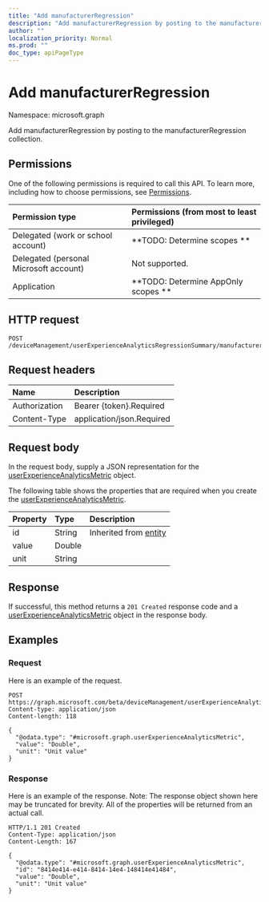 ```yaml
---
title: "Add manufacturerRegression"
description: "Add manufacturerRegression by posting to the manufacturerRegression collection."
author: ""
localization_priority: Normal
ms.prod: ""
doc_type: apiPageType
---
```


# Add manufacturerRegression

Namespace: microsoft.graph

Add manufacturerRegression by posting to the manufacturerRegression collection.

## Permissions
One of the following permissions is required to call this API. To learn more, including how to choose permissions, see [Permissions](/concepts/permissions-reference.md).

|Permission type|Permissions (from most to least privileged)|
|:---|:---|
|Delegated (work or school account)|**TODO: Determine scopes **|
|Delegated (personal Microsoft account)|Not supported.|
|Application|**TODO: Determine AppOnly scopes **|

## HTTP request
<!-- {
  "blockType": "ignored"
}
-->
``` http
POST /deviceManagement/userExperienceAnalyticsRegressionSummary/manufacturerRegression/$ref
```

## Request headers
|Name|Description|
|:---|:---|
|Authorization|Bearer {token}.Required|
|Content-Type|application/json.Required|

## Request body
In the request body, supply a JSON representation for the [userExperienceAnalyticsMetric](../resources/userexperienceanalyticsmetric.md) object.

The following table shows the properties that are required when you create the [userExperienceAnalyticsMetric](../resources/userexperienceanalyticsmetric.md).

|Property|Type|Description|
|:---|:---|:---|
|id|String| Inherited from [entity](../resources/entity.md)|
|value|Double||
|unit|String||



## Response
If successful, this method returns a `201 Created` response code and a [userExperienceAnalyticsMetric](../resources/userexperienceanalyticsmetric.md) object in the response body.

## Examples

### Request
Here is an example of the request.
<!-- {
  "blockType": "request",
  "name": "create_userexperienceanalyticsmetric_from_"
}
-->
``` http
POST https://graph.microsoft.com/beta/deviceManagement/userExperienceAnalyticsRegressionSummary/manufacturerRegression
Content-type: application/json
Content-length: 118

{
  "@odata.type": "#microsoft.graph.userExperienceAnalyticsMetric",
  "value": "Double",
  "unit": "Unit value"
}
```

### Response
Here is an example of the response. Note: The response object shown here may be truncated for brevity. All of the properties will be returned from an actual call.
<!-- {
  "blockType": "response",
  "truncated": true,
  "@odata.type": "microsoft.graph.userexperienceanalyticsmetric"
}
-->
``` http
HTTP/1.1 201 Created
Content-Type: application/json
Content-Length: 167

{
  "@odata.type": "#microsoft.graph.userExperienceAnalyticsMetric",
  "id": "8414e414-e414-8414-14e4-148414e41484",
  "value": "Double",
  "unit": "Unit value"
}
```


